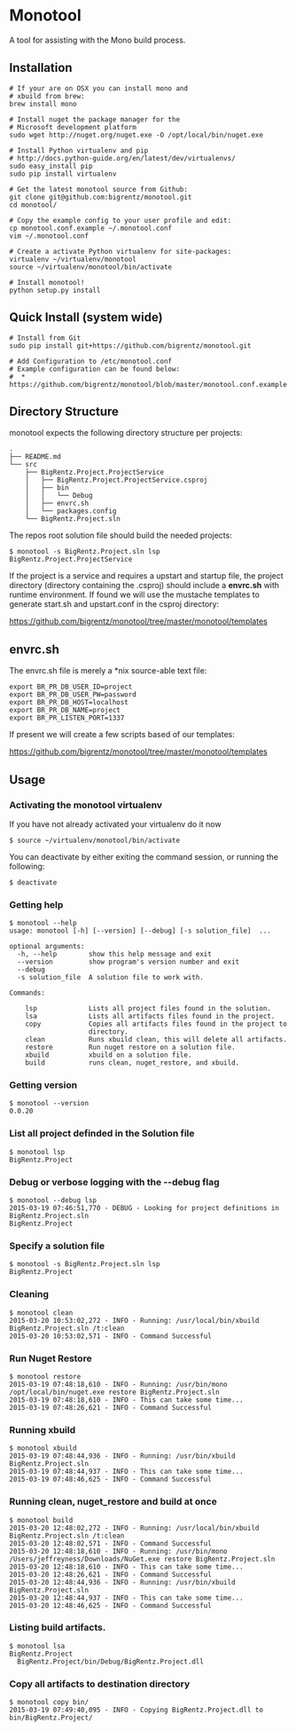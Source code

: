 # Monotool

A tool for assisting with the Mono build process.

## Installation

```
# If your are on OSX you can install mono and 
# xbuild from brew:
brew install mono

# Install nuget the package manager for the
# Microsoft development platform
sudo wget http://nuget.org/nuget.exe -O /opt/local/bin/nuget.exe

# Install Python virtualenv and pip 
# http://docs.python-guide.org/en/latest/dev/virtualenvs/
sudo easy_install pip
sudo pip install virtualenv

# Get the latest monotool source from Github:
git clone git@github.com:bigrentz/monotool.git
cd monotool/

# Copy the example config to your user profile and edit:
cp monotool.conf.example ~/.monotool.conf
vim ~/.monotool.conf

# Create a activate Python virtualenv for site-packages:
virtualenv ~/virtualenv/monotool
source ~/virtualenv/monotool/bin/activate

# Install monotool!
python setup.py install
```

## Quick Install (system wide)

```
# Install from Git
sudo pip install git+https://github.com/bigrentz/monotool.git

# Add Configuration to /etc/monotool.conf
# Example configuration can be found below:
#  * https://github.com/bigrentz/monotool/blob/master/monotool.conf.example
```

## Directory Structure

monotool expects the following directory structure per projects:

```
.
├── README.md
└── src
    ├── BigRentz.Project.ProjectService
    │   ├── BigRentz.Project.ProjectService.csproj
    │   ├── bin
    │   │   └── Debug
    │   ├── envrc.sh
    │   └── packages.config
    └── BigRentz.Project.sln
```

The repos root solution file should build the needed projects:

```
$ monotool -s BigRentz.Project.sln lsp
BigRentz.Project.ProjectService
```

If the project is a service and requires a upstart and startup file,
the project directory (directory containing the .csproj) should
include a **envrc.sh** with runtime environment. If found we will
use the mustache templates to generate start.sh and upstart.conf
in the csproj directory:

   https://github.com/bigrentz/monotool/tree/master/monotool/templates

## envrc.sh

The envrc.sh file is merely a *nix source-able text file:

```
export BR_PR_DB_USER_ID=project
export BR_PR_DB_USER_PW=password
export BR_PR_DB_HOST=localhost
export BR_PR_DB_NAME=project
export BR_PR_LISTEN_PORT=1337
```

If present we will create a few scripts based of our templates:

   https://github.com/bigrentz/monotool/tree/master/monotool/templates

## Usage

### Activating the monotool virtualenv

If you have not already activated your virtualenv do it now

```
$ source ~/virtualenv/monotool/bin/activate
```

You can deactivate by either exiting the command session, 
or running the following:

```
$ deactivate
```

### Getting help

```
$ monotool --help
usage: monotool [-h] [--version] [--debug] [-s solution_file]  ...

optional arguments:
  -h, --help        show this help message and exit
  --version         show program's version number and exit
  --debug
  -s solution_file  A solution file to work with.

Commands:

    lsp             Lists all project files found in the solution.
    lsa             Lists all artifacts files found in the project.
    copy            Copies all artifacts files found in the project to
                    directory.
    clean           Runs xbuild clean, this will delete all artifacts.
    restore         Run nuget restore on a solution file.
    xbuild          xbuild on a solution file.
    build           runs clean, nuget_restore, and xbuild.
```

### Getting version

```
$ monotool --version
0.0.20
```

### List all project definded in the Solution file

```
$ monotool lsp
BigRentz.Project
```

### Debug or verbose logging with the --debug flag

```
$ monotool --debug lsp
2015-03-19 07:46:51,770 - DEBUG - Looking for project definitions in BigRentz.Project.sln
BigRentz.Project
```

### Specify a solution file

```
$ monotool -s BigRentz.Project.sln lsp
BigRentz.Project
```

### Cleaning

```
$ monotool clean
2015-03-20 10:53:02,272 - INFO - Running: /usr/local/bin/xbuild BigRentz.Project.sln /t:clean
2015-03-20 10:53:02,571 - INFO - Command Successful
```

### Run Nuget Restore

```
$ monotool restore
2015-03-19 07:48:18,610 - INFO - Running: /usr/bin/mono /opt/local/bin/nuget.exe restore BigRentz.Project.sln
2015-03-19 07:48:18,610 - INFO - This can take some time...
2015-03-19 07:48:26,621 - INFO - Command Successful
```

### Running xbuild

```
$ monotool xbuild
2015-03-19 07:48:44,936 - INFO - Running: /usr/bin/xbuild BigRentz.Project.sln
2015-03-19 07:48:44,937 - INFO - This can take some time...
2015-03-19 07:48:46,625 - INFO - Command Successful
```

### Running clean, nuget_restore and build at once

```
$ monotool build
2015-03-20 12:48:02,272 - INFO - Running: /usr/local/bin/xbuild BigRentz.Project.sln /t:clean
2015-03-20 12:48:02,571 - INFO - Command Successful
2015-03-20 12:48:18,610 - INFO - Running: /usr/bin/mono /Users/jeffreyness/Downloads/NuGet.exe restore BigRentz.Project.sln
2015-03-20 12:48:18,610 - INFO - This can take some time...
2015-03-20 12:48:26,621 - INFO - Command Successful
2015-03-20 12:48:44,936 - INFO - Running: /usr/bin/xbuild BigRentz.Project.sln
2015-03-20 12:48:44,937 - INFO - This can take some time...
2015-03-20 12:48:46,625 - INFO - Command Successful

```

### Listing build artifacts.

```
$ monotool lsa
BigRentz.Project
  BigRentz.Project/bin/Debug/BigRentz.Project.dll
```

### Copy all artifacts to destination directory

```
$ monotool copy bin/
2015-03-19 07:49:40,095 - INFO - Copying BigRentz.Project.dll to bin/BigRentz.Project/
```
